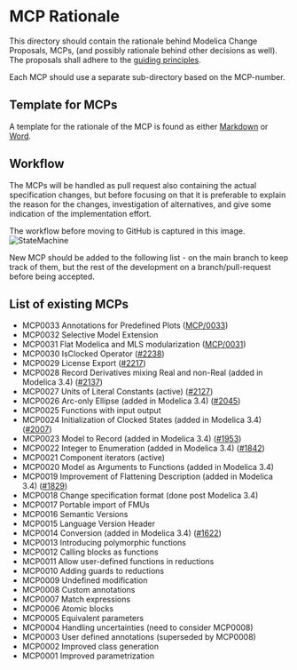
# MCP Rationale
This directory should contain the rationale behind Modelica Change Proposals, MCPs,
(and possibly rationale behind other decisions as well). The proposals shall adhere to the [guiding principles](GuidingPrinciples.MD).

Each MCP should use a separate sub-directory based on the MCP-number.

## Template for MCPs

A template for the rationale of the MCP is found as either [Markdown](MCPTemplate.MD) or [Word](MCP_Template_Overview.dotx).

## Workflow

The MCPs will be handled as pull request also containing the actual specification changes, but
before focusing on that it is preferable to explain the reason for the changes, investigation of alternatives,
and give some indication of the implementation effort.

The workflow before moving to GitHub is captured in this image.
![StateMachine](MCP-StateMachine-Figure.png)

New MCP should be added to the following list - on the main branch to keep track of them,
but the rest of the development on a branch/pull-request before being accepted.

## List of existing MCPs
- MCP0033 Annotations for Predefined Plots ([MCP/0033](https://github.com/modelica/ModelicaSpecification/tree/MCP/0033/RationaleMCP/0033))
- MCP0032 Selective Model Extension
- MCP0031 Flat Modelica and MLS modularization ([MCP/0031](https://github.com/modelica/ModelicaSpecification/tree/MCP/0031/RationaleMCP/0031))
- MCP0030 IsClocked Operator ([#2238](https://github.com/modelica/ModelicaSpecification/issues/2238))
- MCP0029 License Export ([#2217](https://github.com/modelica/ModelicaSpecification/issues/2217))
- MCP0028 Record Derivatives mixing Real and non-Real (added in Modelica 3.4) ([#2137](https://github.com/modelica/ModelicaSpecification/issues/2137))
- MCP0027 Units of Literal Constants (active) ([#2127](https://github.com/modelica/ModelicaSpecification/issues/2127))
- MCP0026 Arc-only Ellipse (added in Modelica 3.4) ([#2045](https://github.com/modelica/ModelicaSpecification/issues/2045))
- MCP0025 Functions with input output
- MCP0024 Initialization of Clocked States (added in Modelica 3.4) ([#2007](https://github.com/modelica/ModelicaSpecification/issues/2007))
- MCP0023 Model to Record (added in Modelica 3.4) ([#1953](https://github.com/modelica/ModelicaSpecification/issues/1953))
- MCP0022 Integer to Enumeration (added in Modelica 3.4) ([#1842](https://github.com/modelica/ModelicaSpecification/issues/1842))
- MCP0021 Component iterators (active)
- MCP0020 Model as Arguments to Functions (added in Modelica 3.4)
- MCP0019 Improvement of Flattening Description (added in Modelica 3.4) ([#1829](https://github.com/modelica/ModelicaSpecification/issues/1829))
- MCP0018 Change specification format (done post Modelica 3.4)
- MCP0017 Portable import of FMUs
- MCP0016 Semantic Versions
- MCP0015 Language Version Header
- MCP0014 Conversion (added in Modelica 3.4) ([#1622](https://github.com/modelica/ModelicaSpecification/issues/1622))
- MCP0013 Introducing polymorphic functions
- MCP0012 Calling blocks as functions
- MCP0011 Allow user-defined functions in reductions
- MCP0010 Adding guards to reductions
- MCP0009 Undefined modification
- MCP0008 Custom annotations
- MCP0007 Match expressions
- MCP0006 Atomic blocks
- MCP0005 Equivalent parameters
- MCP0004 Handling uncertainties (need to consider MCP0008)
- MCP0003 User defined annotations (superseded by MCP0008)
- MCP0002 Improved class generation
- MCP0001 Improved parametrization
